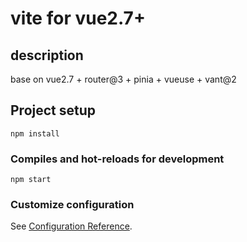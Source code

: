 # vite for vue2.7+

## description

base on vue2.7 + router@3 + pinia + vueuse + vant@2

## Project setup

```
npm install
```

### Compiles and hot-reloads for development

```
npm start
```

### Customize configuration

See [Configuration Reference](https://v3.cn.vuejs.org/guide/introduction.html).

